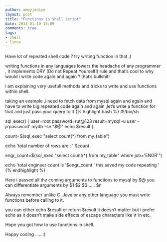 ```yaml
---
author: ameyjadiye
layout: post
title: "Functions in shell script"
date: 2014-01-19 15:09
comments: true
tags:
- shell
- linux
---
```


Have  lot of repeated shell code ? try writing function in that :)

writing functions in any languages lowers the headache of any programmer , it implements DRY (Do not Repeat Yourself!) rule and that’s cool to why would i write code again and again ? that’s bullshit!

i am explaining very usefull methods and tricks to write and use functions within shell.

taking an example ,i need to fetch data from mysql again and again and have to write big repeated code again and again ,let’s write a function for that and just pass your query to it
{% highlight bash %}
#!/bin/sh
 
sql_exec()
{
user=root
password=rut@123
result=mysql -u $user -p'$password' mydb -se "$@"
echo $result
}
 
count=$(sql_exec "select count(*) from my_table")
 
echo 'total number of rows are : ' $count
 
engr_count=$(sql_exec "select count(*) from my_table" where job='ENGR'")
 
echo 'total engineer count is '$engr_count ' this saved my code repeating '
{% endhighlight %}

Here i passed all the coming arguments to functions to mysql by $@ you can differentiate  arguments by $1 $2 $3 ….. $n 

Always remember unlike C ,Java or any other language you must write functions before calling to it.

you can either echo $result or return $result it doesn’t matter but i prefer echo as it doesn’t make side effects of escape characters like \t \n etc.

Hope you got how to use functions in shell.

Happy coding ….. :)
